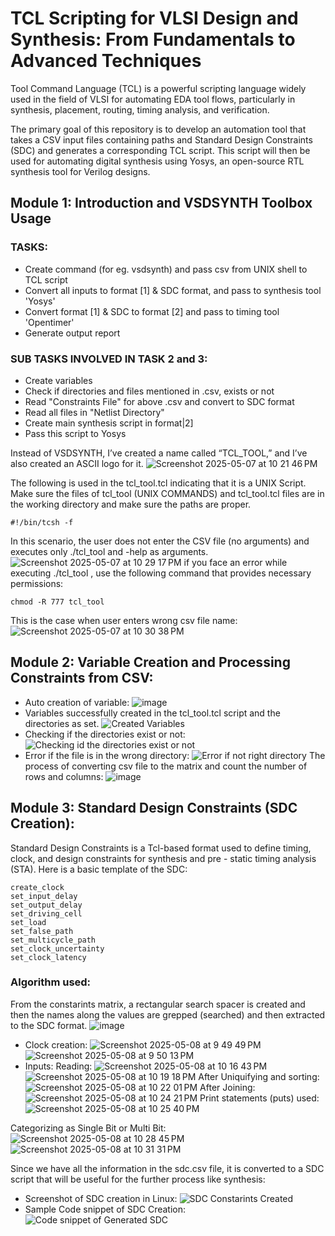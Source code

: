 # TCL Scripting for VLSI Design and Synthesis: From Fundamentals to Advanced Techniques
Tool Command Language (TCL) is a powerful scripting language widely used in the field of VLSI for automating EDA tool flows, particularly in synthesis, placement, routing, timing analysis, and verification. 

The primary goal of this repository  is to develop an automation tool that takes a CSV input files containing paths and Standard Design Constraints (SDC) and generates a corresponding TCL script. This script will then be used for automating digital synthesis using Yosys, an open-source RTL synthesis tool for Verilog designs.

## Module 1: Introduction and VSDSYNTH Toolbox Usage
### TASKS:
- Create command (for eg. vsdsynth) and pass csv from UNIX shell to TCL script
- Convert all inputs to format [1] & SDC format, and pass to synthesis tool 'Yosys'
- Convert format [1] & SDC to format [2] and pass to timing tool 'Opentimer'
- Generate output report
### SUB TASKS INVOLVED IN TASK 2 and 3: 
- Create variables
- Check if directories and files mentioned in .csv, exists or not
- Read "Constraints File" for above .csv and convert to SDC format
- Read all files in "Netlist Directory"
- Create main synthesis script in format|2]
- Pass this script to Yosys 

Instead of VSDSYNTH, I’ve created a name called “TCL_TOOL,” and I’ve also created an ASCII logo for it.
![Screenshot 2025-05-07 at 10 21 46 PM](https://github.com/user-attachments/assets/d9b67388-e6c5-4bf7-8fb1-5c58fe04f88a)

The following is used in the tcl_tool.tcl indicating that it is a UNIX Script. Make sure the files of tcl_tool (UNIX COMMANDS) and tcl_tool.tcl files are in the working directory and make sure the paths are proper. 


```
#!/bin/tcsh -f
```
In this scenario, the user does not enter the CSV file (no arguments) and executes only ./tcl_tool and -help as arguments.
![Screenshot 2025-05-07 at 10 29 17 PM](https://github.com/user-attachments/assets/a6ef4bb1-6c53-40df-8d7b-9b0ca174c72b)
if you face an error while executing ./tcl_tool , use the following command that provides necessary permissions:
```
chmod -R 777 tcl_tool
```
This is the case when user enters wrong csv file name:
![Screenshot 2025-05-07 at 10 30 38 PM](https://github.com/user-attachments/assets/1acd147c-d104-4180-8bc6-e5abd9e2a4e3)

## Module 2: Variable Creation and Processing Constraints from CSV: 

- Auto creation of variable: 
![image](https://github.com/user-attachments/assets/f5123ed4-78ad-437b-9f89-4694a68e6740)
- Variables successfully created in the tcl_tool.tcl script and the directories as set. 
![Created Variables](https://github.com/user-attachments/assets/631502ca-3844-4b0c-be64-6b73072c3a04)
- Checking if the directories exist or not:
![Checking id the directories exist or not](https://github.com/user-attachments/assets/6558eca3-d810-47fd-94f2-7be18f7acbac)
- Error if the file is in the wrong directory:
![Error if not right directory](https://github.com/user-attachments/assets/065733c9-6906-402a-895f-28c4cd77e858)
The process of converting csv file to the matrix and count the number of rows and columns:
![image](https://github.com/user-attachments/assets/73664e17-a80d-412c-a4fe-b09bb6ffa968)

## Module 3: Standard Design Constraints (SDC Creation):
Standard Design Constraints is a Tcl-based format used to define timing, clock, and design constraints for synthesis and  pre - static timing analysis (STA).
Here is a basic template of the SDC:
```
create_clock
set_input_delay
set_output_delay
set_driving_cell
set_load
set_false_path
set_multicycle_path
set_clock_uncertainty
set_clock_latency
```
### Algorithm used: 
From the constarints matrix, a rectangular search spacer is created and then the names along the values are grepped (searched) and then extracted to the SDC format. 
![image](https://github.com/user-attachments/assets/1b060b3d-13de-4ac0-adac-dbb0f3b24432)

- Clock creation: 
![Screenshot 2025-05-08 at 9 49 49 PM](https://github.com/user-attachments/assets/46f2c29b-f50d-4bde-9fb4-a35c32b1c35f)
![Screenshot 2025-05-08 at 9 50 13 PM](https://github.com/user-attachments/assets/37b8d792-7c17-4b8f-a28f-8621f70a41c9)
- Inputs: 
 Reading:
![Screenshot 2025-05-08 at 10 16 43 PM](https://github.com/user-attachments/assets/c75e983c-fde0-4efd-9472-8beee4fd6189)
![Screenshot 2025-05-08 at 10 19 18 PM](https://github.com/user-attachments/assets/255c5844-1eee-4cc8-8909-5c6e26f68a47)
After Uniquifying and sorting:
![Screenshot 2025-05-08 at 10 22 01 PM](https://github.com/user-attachments/assets/bed7e8ac-beaf-487d-af78-79f3e840d21e)
After Joining:
![Screenshot 2025-05-08 at 10 24 21 PM](https://github.com/user-attachments/assets/f3fff352-03d8-42bc-a882-e28e4f3905bc)
Print statements (puts) used:
![Screenshot 2025-05-08 at 10 25 40 PM](https://github.com/user-attachments/assets/6f21cd99-699d-4047-ba62-81534bb9fe62)

Categorizing as Single Bit or Multi Bit: 
![Screenshot 2025-05-08 at 10 28 45 PM](https://github.com/user-attachments/assets/55b20e1f-c38c-4025-a409-9c565b52db4d)
![Screenshot 2025-05-08 at 10 31 31 PM](https://github.com/user-attachments/assets/2dc56add-f11b-4051-9019-095ff52fb261)

Since we have all the information in the sdc.csv file, it is converted to a SDC script that will be useful for the further process like synthesis:
- Screenshot of SDC creation in Linux:
![SDC Constarints Created](https://github.com/user-attachments/assets/6f4c5b00-0318-40cb-8d83-b569cb500f0b)
- Sample Code snippet of SDC Creation:
![Code snippet of Generated SDC](https://github.com/user-attachments/assets/8058baf0-99ca-4003-b529-d85401b61c85)

